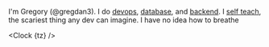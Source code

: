 <script lang="ts">
  import Clock from '$lib/components/Clock.svelte';

  export let tz = "CT";
</script>

I'm Gregory (@gregdan3). I do [devops](), [database](), and [backend](). I [self teach](), the scariest thing any dev can imagine. I have no idea how to breathe

<Clock {tz} />
